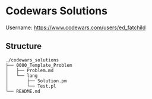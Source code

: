# Codewars Solutions

Username: https://www.codewars.com/users/ed_fatchild

## Structure
```
./codewars_solutions
├── 0000_Template_Problem
│   ├── Problem.md
│   └── lang
│       ├── Solution.pm
│       └── Test.pl
└── README.md
```